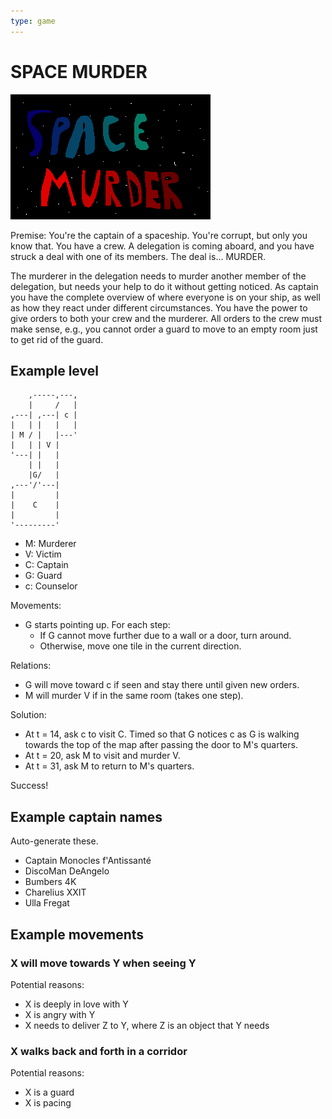 ```yaml
---
type: game
---
```


# SPACE MURDER

![Logo](images/spacemurder.png)

Premise: You're the captain of a spaceship.  You're corrupt, but only
you know that.  You have a crew.  A delegation is coming aboard, and you
have struck a deal with one of its members.  The deal is... MURDER.

The murderer in the delegation needs to murder another member of the
delegation, but needs your help to do it without getting noticed.  As
captain you have the complete overview of where everyone is on your
ship, as well as how they react under different circumstances.  You have
the power to give orders to both your crew and the murderer.  All orders
to the crew must make sense, e.g., you cannot order a guard to move to
an empty room just to get rid of the guard.


## Example level

```
    ,-----,---,
    |     /   |
,---| ,---| c |
|   | |   |   |
| M / |   |---'
|   | | V |
'---| |   |
    | |   |
    |G/   |
,---'/'---|
|         |
|    C    |
|         |
'---------'
```

- M: Murderer
- V: Victim
- C: Captain
- G: Guard
- c: Counselor

Movements:

- G starts pointing up.  For each step:
  - If G cannot move further due to a wall or a door, turn around.
  - Otherwise, move one tile in the current direction.

Relations:

- G will move toward c if seen and stay there until given new orders.
- M will murder V if in the same room (takes one step).

Solution:

- At t = 14, ask c to visit C.  Timed so that G notices c as G is
  walking towards the top of the map after passing the door to M's
  quarters.
- At t = 20, ask M to visit and murder V.
- At t = 31, ask M to return to M's quarters.

Success!


## Example captain names

Auto-generate these.

- Captain Monocles f'Antissanté
- DiscoMan DeAngelo
- Bumbers 4K
- Charelius XXIT
- Ulla Fregat


## Example movements

### X will move towards Y when seeing Y

Potential reasons:

- X is deeply in love with Y
- X is angry with Y
- X needs to deliver Z to Y, where Z is an object that Y needs

### X walks back and forth in a corridor

Potential reasons:

- X is a guard
- X is pacing
